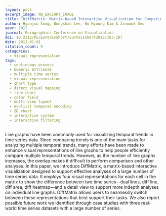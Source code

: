 ```yaml
---
layout: post
excerpt_image: NO_EXCERPT_IMAGE
title: "DiffMatrix: Matrix-based Interactive Visualization for Comparing Temporal Trends"
author: Hyunjoo Song, Bongshin Lee, Bo Hyoung Kim & Jinwook Seo
year: 2012
journal: Eurographics Conference on Visualization
doi: 10.2312/PE/EuroVisShort/EuroVisShort2012/103-107
date: 2012-01-01
citation_count: 9
categories:
  - visual representation
tags:
  - continuous process
  - numeric attribute
  - multiple time series
  - visual representation
  - chart type
  - direct visual mapping
  - line chart
  - color field
  - multi-view layout
  - explicit temporal encoding
  - 2D chart
  - interactive system
  - interactive filtering
---
```

Line graphs have been commonly used for visualizing temporal trends in time series data. Since comparing trends is one of the main tasks for analyzing multiple temporal trends, many efforts have been made to enhance visual representations of line graphs to help people efficiently compare multiple temporal trends. However, as the number of line graphs increases, the overlap makes it difficult to perform comparison and other analyses. In this paper, we introduce DiffMatrix, a matrix-based interactive visualization designed to support effective analyses of a large number of time series data. It employs four visual representations for each cell in the matrix to show the difference between two time series—dual lines, diff line, diff area, diff heatmap—and a detail view to support more indepth analyses on individual line graphs. DiffMatrix allows users to seamlessly switch between these representations that best support their tasks. We also report possible future work we identified through case studies with three real-world time series datasets with a large number of series.
